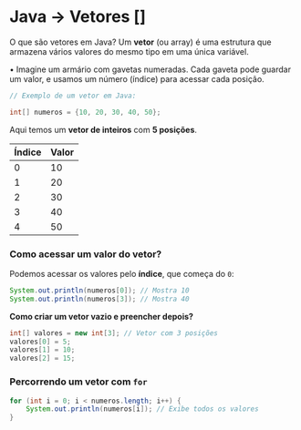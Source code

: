 # Java → Vetores []

O que são vetores em Java?
Um **vetor** (ou array) é uma estrutura que armazena vários valores do mesmo tipo em uma única variável.

• Imagine um armário com gavetas numeradas. Cada gaveta pode guardar um valor, e usamos um número (índice) para acessar cada posição.

```java
// Exemplo de um vetor em Java:

int[] numeros = {10, 20, 30, 40, 50};
```

Aqui temos um **vetor de inteiros** com **5 posições**.

| Índice | Valor |
| --- | --- |
| 0 | 10 |
| 1 | 20 |
| 2 | 30 |
| 3 | 40 |
| 4 | 50 |

### **Como acessar um valor do vetor?**

Podemos acessar os valores pelo **índice**, que começa do `0`:

```java
System.out.println(numeros[0]); // Mostra 10
System.out.println(numeros[3]); // Mostra 40
```

**Como criar um vetor vazio e preencher depois?**

```java
int[] valores = new int[3]; // Vetor com 3 posições
valores[0] = 5;
valores[1] = 10;
valores[2] = 15;
```

### **Percorrendo um vetor com `for`**

```java
for (int i = 0; i < numeros.length; i++) {
    System.out.println(numeros[i]); // Exibe todos os valores
}
```
